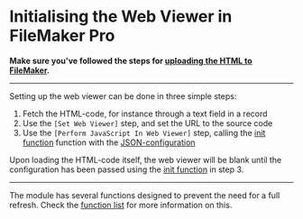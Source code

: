# Initialising the Web Viewer in FileMaker Pro
**Make sure you've followed the steps for [uploading the HTML to FileMaker](./uploading-to-filemaker.md).**

---

Setting up the web viewer can be done in three simple steps:

1. Fetch the HTML-code, for instance through a text field in a record
2. Use the `[Set Web Viewer]` step, and set the URL to the source code
3. Use the `[Perform JavaScript In Web Viewer]` step, calling the [init function](./init.md) function with the [JSON-configuration](./init.md#json-structure)

Upon loading the HTML-code itself, the web viewer will be blank until the configuration has been passed using the [init function](./init.md) in step 3.

---

The module has several functions designed to prevent the need for a full refresh. Check the [function list](./functions.md) for more information on this.
